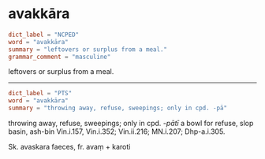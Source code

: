 # avakkāra

``` toml
dict_label = "NCPED"
word = "avakkāra"
summary = "leftovers or surplus from a meal."
grammar_comment = "masculine"
```

leftovers or surplus from a meal.

--------------------

``` toml
dict_label = "PTS"
word = "avakkāra"
summary = "throwing away, refuse, sweepings; only in cpd. -pā"
```

throwing away, refuse, sweepings; only in cpd. *\-pātī* a bowl for refuse, slop basin, ash\-bin Vin.i.157, Vin.i.352; Vin.ii.216; MN.i.207; Dhp\-a.i.305.

Sk. avaskara faeces, fr. avaṃ \+ karoti


